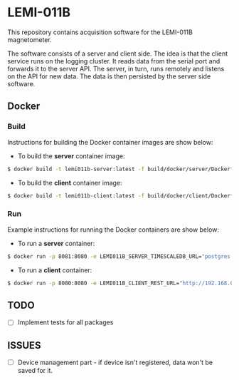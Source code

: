# LEMI-011B
This repository contains acquisition software for the LEMI-011B magnetometer.

The software consists of a server and client side. The idea is that the client service runs on the logging cluster. It reads data from the serial port and forwards it to the server API. The server, in turn, runs remotely and listens on the API for new data. The data is then persisted by the server side software.

## Docker
### Build
Instructions for building the Docker container images are show below:

- To build the **server** container image:
```bash
$ docker build -t lemi011b-server:latest -f build/docker/server/Dockerfile .
```
- To build the **client** container image:
```bash
$ docker build -t lemi011b-client:latest -f build/docker/client/Dockerfile .
```

### Run
Example instructions for running the Docker containers are show below:

- To run a **server** container:
```bash
$ docker run -p 8081:8080 -e LEMI011B_SERVER_TIMESCALEDB_URL="postgres://postgres:password@192.168.0.1:5432/lemi011b" lemi011b-server
```
- To run a **client** container:
```bash
$ docker run -p 8080:8080 -e LEMI011B_CLIENT_REST_URL="http://192.168.0.1:8080" -v /dev/ttyUSB0:/dev/ttyUSB0 lemi011b-client
```


## TODO
- [ ] Implement tests for all packages

## ISSUES
- [ ] Device management part - if device isn't registered, data won't be saved for it.